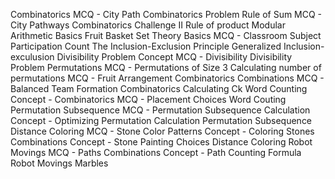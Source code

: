 Combinatorics
MCQ - City Path Combinatorics Problem
Rule of Sum
MCQ - City Pathways Combinatorics Challenge II
Rule of product
Modular Arithmetic Basics
Fruit Basket
Set Theory Basics
MCQ - Classroom Subject Participation Count
The Inclusion-Exclusion Principle
Generalized Inclusion-exculusion
Divisibility Problem
Concept
MCQ - Divisibility
Divisibility Problem
Permutations
MCQ - Permutations of Size 3
Calculating number of permutations
MCQ - Fruit Arrangement Combinatorics
Combinations
MCQ - Balanced Team Formation Combinatorics
Calculating Ck
Word Counting
Concept - Combinatorics
MCQ - Placement Choices
Word Couting
Permutation Subsequence
MCQ - Permutation Subsequence Calculation
Concept - Optimizing Permutation Calculation
Permutation Subsequence
Distance Coloring
MCQ - Stone Color Patterns
Concept - Coloring Stones Combinations
Concept - Stone Painting Choices
Distance Coloring
Robot Movings
MCQ - Paths Combinations
Concept - Path Counting Formula
Robot Movings
Marbles
